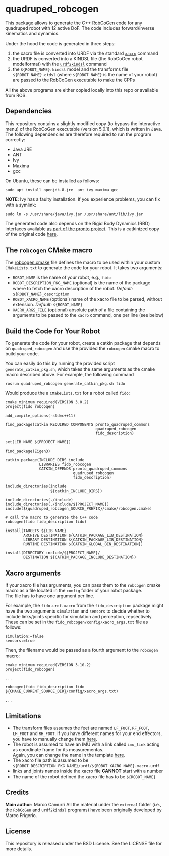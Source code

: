 # quadruped_robcogen

This package allows to generate the C++ [RobCoGen](https://robcogenteam.bitbucket.io/) code for any quadruped robot
with 12 active DoF. The code includes forward/inverse kinematics and dynamics.

Under the hood the code is generated in three steps:
1. the xacro file is converted into URDF via the standard [`xacro`](http://wiki.ros.org/xacro) command
2. the URDF is converted into a KINDSL file (the RobCoGen robot modelformat) with the [`urdf2kindsl`](https://bitbucket.org/robcogenteam/urdf2kindsl/src/master/) command
3. the `${ROBOT_NAME}.kindsl` model and the transforms file `${ROBOT_NAME}.dtdsl` (where `${ROBOT_NAME}` is the name of your robot) are passed to the RobCoGen executable to make the CPPs

All the above programs are either copied locally into this repo or available from ROS.

## Dependencies
This repository contains a slightly modified copy (to bypass the interactive menu) of the RobCoGen executable (version 5.0.1), which is written in Java.
The following dependencies are therefore required to run the program correctly:
- Java JRE
- ANT
- Ivy
- Maxima
- gcc

On Ubuntu, these can be installed as follows:
```
sudo apt install openjdk-8-jre  ant ivy maxima gcc
```
**NOTE**: Ivy has a faulty installation. 
If you experience problems, you can fix with a symlink:
```
sudo ln -s /usr/share/java/ivy.jar /usr/share/ant/lib/ivy.jar 
```

The generated code also depends on the Rigid Body Dynamics (RBD) interfaces available [as part of the pronto project](https://github.com/ori-drs/pronto/tree/master/pronto_quadruped_commons).  This is a catkinized copy of the original code [here](https://bitbucket.org/robcogenteam/cpp-iitrbd/src/master/).

## The `robcogen` CMake macro
The [robcogen.cmake](cmake/robcogen.cmake) file defines the macro to be used within your custom `CMakeLists.txt` to generate the code for your robot. It takes two arguments:
- `ROBOT_NAME` is the name of your robot, e.g., `fido` 
- `ROBOT_DESCRIPTION_PKG_NAME` (optional) is the name of the package where to fetch the xacro description of the robot. *Default:*  `${ROBOT_NAME}_description`
- `ROBOT_XACRO_NAME` (optional) name of the xacro file to be parsed, without extension. *Default:* `${ROBOT_NAME}` 
- `XACRO_ARGS_FILE` (optional) absolute path of a file containing the arguments to be passed to the `xacro` command, one per line (see below)
## Build the Code for Your Robot
To generate the code for your robot, create a catkin package that depends on 
`quadruped_robcogen` and use the provided the `robcogen` cmake macro to build your code.

You can easily do this by running the provided script `generate_catkin_pkg.sh`, which takes the same arguments as the cmake macro described above.
For example, the following command
```
rosrun quadruped_robcogen generate_catkin_pkg.sh fido
``` 

Would produce the  a `CMakeLists.txt` for a robot called `fido`:

```
cmake_minimum_required(VERSION 3.0.2)
project(fido_robcogen)

add_compile_options(-std=c++11)

find_package(catkin REQUIRED COMPONENTS pronto_quadruped_commons
                                        quadruped_robcogen
                                        fido_description)

set(LIB_NAME ${PROJECT_NAME})

find_package(Eigen3)

catkin_package(INCLUDE_DIRS include
               LIBRARIES fido_robcogen
               CATKIN_DEPENDS pronto_quadruped_commons
                              quadruped_robcogen
                              fido_description)

include_directories(include
                    ${catkin_INCLUDE_DIRS})

include_directories(./include)
include_directories(./include/${PROJECT_NAME})
include(${quadruped_robcogen_SOURCE_PREFIX}/cmake/robcogen.cmake)

# call the macro to generate the C++ code
robcogen(fido fido_description fido)

install(TARGETS ${LIB_NAME}
        ARCHIVE DESTINATION ${CATKIN_PACKAGE_LIB_DESTINATION}
        LIBRARY DESTINATION ${CATKIN_PACKAGE_LIB_DESTINATION}
        RUNTIME DESTINATION ${CATKIN_GLOBAL_BIN_DESTINATION})

install(DIRECTORY include/${PROJECT_NAME}/
        DESTINATION ${CATKIN_PACKAGE_INCLUDE_DESTINATION})
```
## Xacro arguments
If your xacro file has arguments, you can pass them to the `robcogen` cmake macro as a file located in the `config` folder of your robot package.  
The file has to have one argument per line. 

For example, the `fido.urdf.xacro` from the `fido_description` package might have the two arguments `simulation` and `sensors` to decide whether to include links/joints specific for simulation and  perception, repsectively. These can be set in the   `fido_robcogen/config/xacro_args.txt` file as follows:
```
simulation:=false
sensors:=true
```
Then, the filename would be passed as a fourth argument to the `robcogen` macro:
```
cmake_minimum_required(VERSION 3.10.2)
project(fido_robcogen)

...

robcogen(fido fido_description fido ${CMAKE_CURRENT_SOURCE_DIR}/config/xacro_args.txt)

...
```

## Limitations
- The transform files assumes the feet are named `LF_FOOT`, `RF_FOOT`, `LH_FOOT` and `RH_FOOT`.
  If you have different names for your end effectors, you have to manually change them [here](config/robot.dtdsl).
- The robot is assumed to have an IMU with a link called `imu_link` acting as coordinate frame for its measurementas.  
  Again, you can change the name in the template [here](config/robot.dtdsl).
- The xacro file path is assumed to be `${ROBOT_DESCRIPTION_PKG_NAME}/urdf/${ROBOT_XACRO_NAME}.xacro.urdf`
- links and joints names inside the xacro file **CANNOT**  start with a number
- The name of the robot defined the xacro file has to be `${ROBOT_NAME}`

## Credits
**Main author:** Marco Camurri 
All the material under the `external` folder (i.e., the `RobCoGen`  and `urdf2kindsl` programs) have been originally developed by Marco Frigerio. 

## License
This repository is released under the BSD License. See the LICENSE file for more details.
